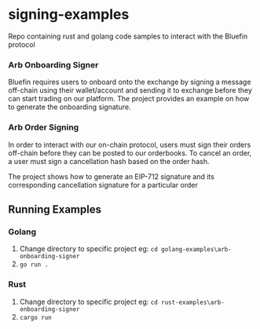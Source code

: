 # signing-examples
Repo containing rust and golang code samples to interact with the Bluefin protocol

### Arb Onboarding Signer
Bluefin requires users to onboard onto the exchange by signing a message off-chain using their wallet/account and sending it to exchange before they can start trading on our platform. The project provides an example on how to generate the onboarding signature.

### Arb Order Signing
In order to interact with our on-chain protocol, users must sign their orders off-chain before they can be posted to our orderbooks. To cancel an order, a user must sign a cancellation hash based on the order hash.

The project shows how to generate an EIP-712 signature and its corresponding cancellation signature for a particular order

## Running Examples

### Golang
1. Change directory to specific project eg: ```cd golang-examples\arb-onboarding-signer```
2. ```go run .```

### Rust
1. Change directory to specific project eg: ```cd rust-examples\arb-onboarding-signer```
2. ```cargo run```